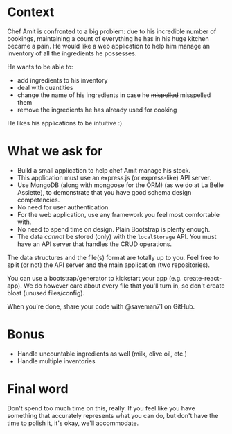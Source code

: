 # Context

Chef Amit is confronted to a big problem: due to his incredible number of bookings, maintaining a count of everything he has in his huge kitchen became a pain.
He would like a web application to help him manage an inventory of all the ingredients he possesses.

He wants to be able to:

* add ingredients to his inventory
* deal with quantities
* change the name of his ingredients in case he ~~mispelled~~ misspelled them
* remove the ingredients he has already used for cooking

He likes his applications to be intuitive :)

# What we ask for

* Build a small application to help chef Amit manage his stock.
* This application must use an express.js (or express-like) API server.
* Use MongoDB (along with mongoose for the ORM) (as we do at La Belle Assiette), to demonstrate that you have good schema design competencies.
* No need for user authentication.
* For the web application, use any framework you feel most comfortable with.
* No need to spend time on design. Plain Bootstrap is plenty enough.
* The data _cannot_ be stored (only) with the `localStorage` API. You must have an API server that handles the CRUD operations.

The data structures and the file(s) format are totally up to you. Feel free to split (or not) the API server and the main application (two repositories).

You can use a bootstrap/generator to kickstart your app (e.g. create-react-app). We do however care about every file that you'll turn in, so don't create bloat (unused files/config).

When you're done, share your code with @saveman71 on GitHub.

# Bonus

* Handle uncountable ingredients as well (milk, olive oil, etc.)
* Handle multiple inventories

# Final word

Don't spend too much time on this, really. If you feel like you have something that accurately represents what you can do, but don't have the time to polish it, it's okay, we'll accommodate.
